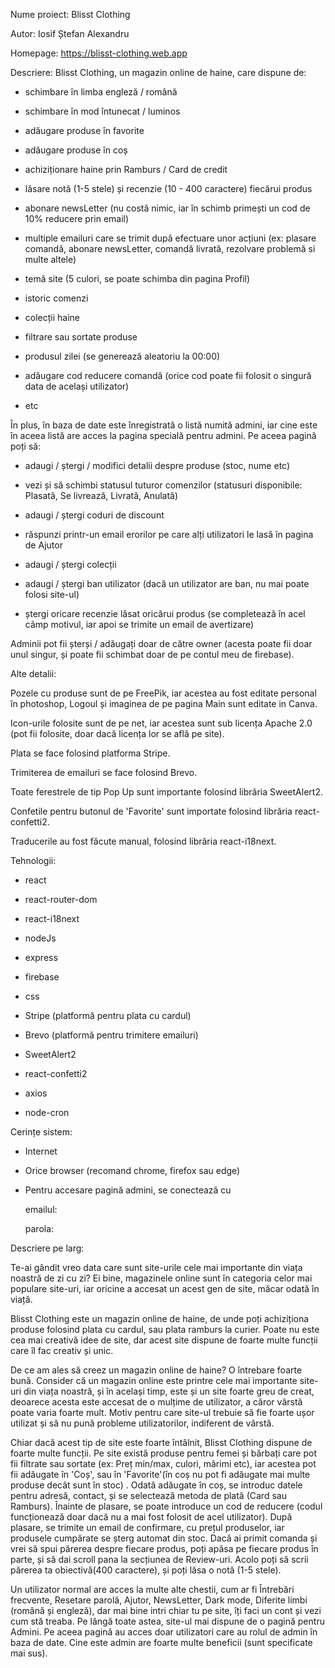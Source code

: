 Nume proiect: Blisst Clothing 

Autor: Iosif Ștefan Alexandru 

Homepage: https://blisst-clothing.web.app 

Descriere: Blisst Clothing, un magazin online de haine, care dispune de: 

- schimbare în limba engleză / română 

- schimbare în mod întunecat / luminos  

- adăugare produse în favorite 

- adăugare produse în coș 

- achiziționare haine prin Ramburs / Card de credit 

- lăsare notă (1-5 stele) și recenzie (10 - 400 caractere) fiecărui produs  

- abonare newsLetter (nu costă nimic, iar în schimb primești un cod de 10% reducere prin email) 

- multiple emailuri care se trimit după efectuare unor acțiuni (ex: plasare comandă, abonare newsLetter, comandă livrată, rezolvare problemă si multe altele) 

- temă site (5 culori, se poate schimba din pagina Profil) 

- istoric comenzi 

- colecții haine 

- filtrare sau sortate produse 

- produsul zilei (se generează aleatoriu la 00:00) 

- adăugare cod reducere comandă (orice cod poate fii folosit o singură data de același utilizator) 

- etc 

În plus, în baza de date este înregistrată o listă numită admini, iar cine este în aceea listă are acces la pagina specială pentru admini. Pe aceea pagină poți să:  

- adaugi / ștergi / modifici detalii despre produse (stoc, nume etc) 

- vezi și să schimbi statusul tuturor comenzilor (statusuri disponibile: Plasată, Se livrează, Livrată, Anulată) 

- adaugi / ștergi coduri de discount 

- răspunzi printr-un email erorilor pe care alți utilizatori le lasă în pagina de Ajutor 

- adaugi / ștergi colecții 

- adaugi / ștergi ban utilizator (dacă un utilizator are ban, nu mai poate folosi site-ul) 

- ștergi oricare recenzie lăsat oricărui produs (se completează în acel câmp motivul, iar apoi se trimite un email de avertizare) 

Adminii pot fii șterși / adăugați doar de către owner (acesta poate fii doar unul singur, și poate fii schimbat doar de pe contul meu de firebase). 

 

Alte detalii:  

Pozele cu produse sunt de pe FreePik, iar acestea au fost editate personal în photoshop, Logoul și imaginea de pe pagina Main sunt editate in Canva. 

Icon-urile folosite sunt de pe net, iar acestea sunt sub licența Apache 2.0 (pot fii folosite, doar dacă licența lor se află pe site). 

Plata se face folosind platforma Stripe. 

Trimiterea de emailuri se face folosind Brevo. 

Toate ferestrele de tip Pop Up sunt importante folosind librăria SweetAlert2. 

Confetile pentru butonul de 'Favorite' sunt importate folosind librăria react-confetti2. 

Traducerile au fost făcute manual, folosind librăria react-i18next. 

 

Tehnologii:  

- react 

- react-router-dom 

- react-i18next 

- nodeJs 

- express 

- firebase 

- css  

- Stripe (platformă pentru plata cu cardul) 

- Brevo (platformă pentru trimitere emailuri) 

- SweetAlert2 

- react-confetti2 

- axios 

- node-cron 

 

 

 

Cerințe sistem:  

- Internet 

- Orice browser (recomand chrome, firefox sau edge) 

- Pentru accesare pagină admini, se conectează cu  

     emailul:  

     parola: 

Descriere pe larg: 

Te-ai gândit vreo data care sunt site-urile cele mai importante din viața noastră de zi cu zi? Ei bine, magazinele online sunt în categoria celor mai populare site-uri, iar oricine a accesat un acest gen de site, măcar odată în viață. 

Blisst Clothing este un magazin online de haine, de unde poți achiziționa produse folosind plata cu cardul, sau plata ramburs la curier. Poate nu este cea mai creativă idee de site, dar acest site dispune de foarte multe funcții care îl fac creativ și unic.  

De ce am ales să creez un magazin online de haine? O întrebare foarte bună. Consider că un magazin online este printre cele mai importante site-uri din viața noastră, și în același timp, este și un site foarte greu de creat, deoarece acesta este accesat de o mulțime de utilizator, a căror vârstă poate varia foarte mult. Motiv pentru care site-ul trebuie să fie foarte ușor utilizat și să nu pună probleme utilizatorilor, indiferent de vârstă. 

Chiar dacă acest tip de site este foarte întâlnit, Blisst Clothing dispune de foarte multe funcții. Pe site există produse pentru femei și bărbați care pot fii filtrate sau sortate (ex: Preț min/max, culori,  mărimi etc), iar acestea pot fii adăugate în 'Coș', sau în 'Favorite'(în coș nu pot fi adăugate mai multe produse decât sunt în stoc) . Odată adăugate în coș, se introduc datele pentru adresă, contact, și se selectează metoda de plată (Card sau Ramburs). Înainte de plasare, se poate introduce un cod de reducere (codul funcționează doar dacă nu a mai fost folosit de acel utilizator). După plasare, se trimite un email de confirmare, cu prețul produselor, iar produsele cumpărate se șterg automat din stoc. Dacă ai primit comanda și vrei să spui părerea despre fiecare produs, poți apăsa pe fiecare produs în parte, și să dai scroll pana la secțiunea de Review-uri. Acolo poți să scrii părerea ta obiectivă(400 caractere), și poți lăsa o notă (1-5 stele).  

Un utilizator normal are acces la multe alte chestii, cum ar fi Întrebări frecvente, Resetare parolă, Ajutor, NewsLetter, Dark mode, Diferite limbi (română și engleză), dar mai bine intri chiar tu pe site, îți faci un cont și vezi cum stă treaba. Pe lângă toate astea, site-ul mai dispune de o pagină pentru Admini. Pe aceea pagină au acces doar utilizatori care au rolul de admin în baza de date. Cine este admin are foarte multe beneficii (sunt specificate mai sus).    